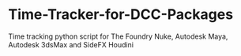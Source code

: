 # Time-Tracker-for-DCC-Packages
Time tracking python script for The Foundry Nuke, Autodesk Maya, Autodesk 3dsMax and SideFX Houdini
